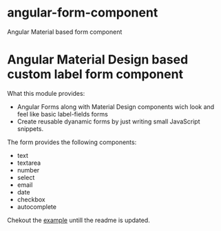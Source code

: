 # angular-form-component
Angular Material based form component

# Angular Material Design based custom label form component

What this module provides:

 * Angular Forms along with Material Design components wich look and feel like basic label-fields forms 
 * Create reusable dyanamic forms by just writing small JavaScript snippets.

The form provides the following components:
 * text
 * textarea
 * number
 * select
 * email
 * date
 * checkbox
 * autocomplete

Chekout the [example](https://snehilmodani.github.io/angular-form-component/) untill the readme is updated.
